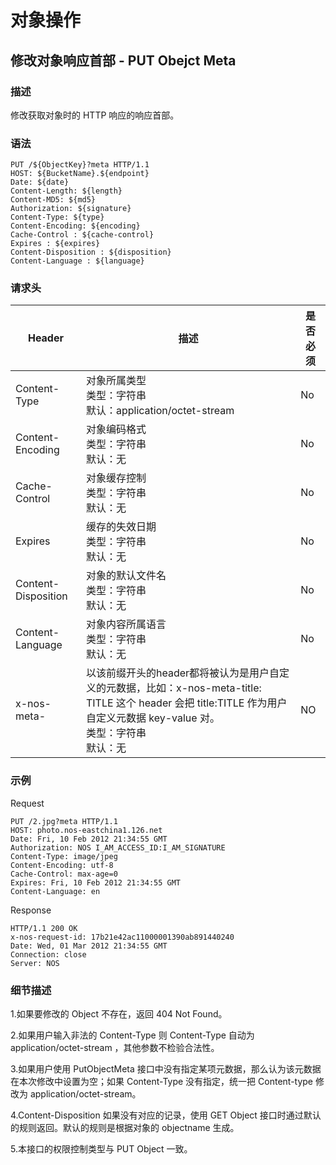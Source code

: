 # 对象操作
## 修改对象响应首部 - PUT Obejct Meta

### 描述
修改获取对象时的 HTTP 响应的响应首部。

### 语法

    PUT /${ObjectKey}?meta HTTP/1.1
    HOST: ${BucketName}.${endpoint}
    Date: ${date}
    Content-Length: ${length}
    Content-MD5: ${md5}
    Authorization: ${signature}
    Content-Type: ${type}
    Content-Encoding: ${encoding}
    Cache-Control : ${cache-control}
    Expires : ${expires}
    Content-Disposition : ${disposition}
    Content-Language : ${language}

### 请求头
|        Header       |                                                                                      描述                                                                                      | 是否必须 |
|---------------------|--------------------------------------------------------------------------------------------------------------------------------------------------------------------------------|----------|
| Content-Type        | 对象所属类型<br>类型：字符串<br>默认：application/octet-stream                                                                                                                 | No       |
| Content-Encoding    | 对象编码格式<br>类型：字符串<br>默认：无                                                                                                                                       | No       |
| Cache-Control       | 对象缓存控制<br>类型：字符串<br>默认：无                                                                                                                                       | No       |
| Expires             | 缓存的失效日期<br>类型：字符串<br>默认：无                                                                                                                                     | No       |
| Content-Disposition | 对象的默认文件名<br>类型：字符串<br>默认：无                                                                                                                                   | No       |
| Content-Language    | 对象内容所属语言<br>类型：字符串<br>默认：无                                                                                                                                   | No       |
| x-nos-meta-         | 以该前缀开头的header都将被认为是用户自定义的元数据，比如：x-nos-meta-title: TITLE 这个 header 会把 title:TITLE 作为用户自定义元数据 key-value 对。<br>类型：字符串<br>默认：无 | NO       |

### 示例
Request

    PUT /2.jpg?meta HTTP/1.1
    HOST: photo.nos-eastchina1.126.net
    Date: Fri, 10 Feb 2012 21:34:55 GMT
    Authorization: NOS I_AM_ACCESS_ID:I_AM_SIGNATURE
    Content-Type: image/jpeg
    Content-Encoding: utf-8
    Cache-Control: max-age=0
    Expires: Fri, 10 Feb 2012 21:34:55 GMT
    Content-Language: en

Response

    HTTP/1.1 200 OK
    x-nos-request-id: 17b21e42ac11000001390ab891440240
    Date: Wed, 01 Mar 2012 21:34:55 GMT
    Connection: close
    Server: NOS

### 细节描述

1.如果要修改的 Object 不存在，返回 404 Not Found。

2.如果用户输入非法的 Content-Type 则 Content-Type 自动为 application/octet-stream ，其他参数不检验合法性。

3.如果用户使用 PutObjectMeta 接口中没有指定某项元数据，那么认为该元数据在本次修改中设置为空；如果 Content-Type 没有指定，统一把 Content-type 修改为 application/octet-stream。

4.Content-Disposition 如果没有对应的记录，使用 GET Object 接口时通过默认的规则返回。默认的规则是根据对象的 objectname 生成。

5.本接口的权限控制类型与 PUT Object 一致。